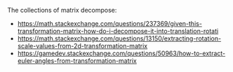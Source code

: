 
The collections of matrix decompose:

- https://math.stackexchange.com/questions/237369/given-this-transformation-matrix-how-do-i-decompose-it-into-translation-rotati
- https://math.stackexchange.com/questions/13150/extracting-rotation-scale-values-from-2d-transformation-matrix
- https://gamedev.stackexchange.com/questions/50963/how-to-extract-euler-angles-from-transformation-matrix